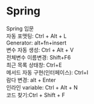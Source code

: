 # Spring
Spring 입문
<br>
자동 포맷팅:  Ctrl + Alt + L<br>
Generator: alt+fn+insert<br>
변수 자동 생성: Ctrl + Alt + V<br>
전체변수 이름변경: Shift+F6 <br>
최근 목록 상태창: Ctrl+E<br>
메서드 자동 구현(인터페이스): Ctrl+I <br>
람다 변경: alt + Enter <br>
인라인 variable: Ctrl + Alt + N <br>
코드 찾기:Ctrl + Shift + F<br>
